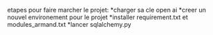 etapes pour faire marcher le projet:
*charger sa cle open ai
*creer un nouvel environement pour le projet
*installer requirement.txt et modules_armand.txt
*lancer sqlalchemy.py

